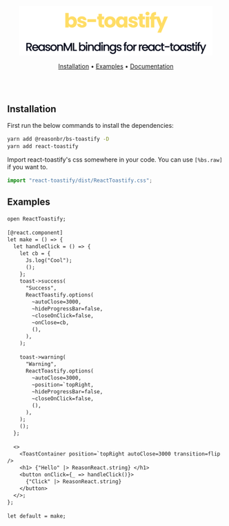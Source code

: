 <p align="center">
  <br />
  <img src="./assets/logo.svg" width="450" /> 
</p>
<p align="center">
   <a href="#installation">Installation</a> • 
   <a target="_blank" href="#examples">Examples</a> •
   <a target="_blank" href="https://github.com/reasonbr/bs-toastify/blob/master/src/ReactToastify.re">Documentation</a>
</p>
<br/>
<br/>

## Installation
First run the below commands to install the dependencies:
```bash
yarn add @reasonbr/bs-toastify -D
yarn add react-toastify
```
Import react-toastify's css somewhere in your code. You can use `[%bs.raw]` if you want to.
```js
import "react-toastify/dist/ReactToastify.css";
```

## Examples
```reason
open ReactToastify;

[@react.component]
let make = () => {
  let handleClick = () => {
    let cb = {
      Js.log("Cool");
      ();
    };
    toast->success(
      "Success",
      ReactToastify.options(
        ~autoClose=3000,
        ~hideProgressBar=false,
        ~closeOnClick=false,
        ~onClose=cb,
        (),
      ),
    );

    toast->warning(
      "Warning",
      ReactToastify.options(
        ~autoClose=3000,
        ~position=`topRight,
        ~hideProgressBar=false,
        ~closeOnClick=false,
        (),
      ),
    );
    ();
  };

  <>
    <ToastContainer position=`topRight autoClose=3000 transition=flip />
    <h1> {"Hello" |> ReasonReact.string} </h1>
    <button onClick={_ => handleClick()}>
      {"Click" |> ReasonReact.string}
    </button>
  </>;
};

let default = make;
```
